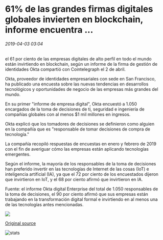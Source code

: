 # 61% de las grandes firmas digitales globales invierten en blockchain, informe encuentra ...

###### 2019-04-03 03:04

el 61 por ciento de las empresas digitales de alto perfil en todo el mundo están invirtiendo en blockchain, según un informe de la firma de gestión de identidades Okta compartió con Cointelegraph el 2 de abril.

Okta, proveedor de identidades empresariales con sede en San Francisco, ha publicado una encuesta sobre las nuevas tendencias en desarrollos tecnológicos y oportunidades de negocio de las empresas más grandes del mundo.

En su primer "informe de empresa digital", Okta encuestó a 1.050 encargados de la toma de decisiones de ti, seguridad e ingeniería de compañías globales con al menos $1 mil millones en ingresos.

Okta explicó que los tomadores de decisiones se definieron como alguien en la compañía que es "responsable de tomar decisiones de compra de tecnología."

La compañía recopiló respuestas de encuestas en enero y febrero de 2019 con el fin de averiguar cómo las empresas están aplicando tecnologías emergentes.

Según el informe, la mayoría de los responsables de la toma de decisiones han preferido invertir en las tecnologías de Internet de las cosas (IoT) e inteligencia artificial (IA), ya que el 72 por ciento de los encuestados dijeron que invirtieron en IoT, y el 68 por ciento afirmó que invirtieron en IA.

Fuente: el informe Okta digital Enterprise del total de 1.050 responsables de la toma de decisiones, el 90 por ciento afirmó que sus empresas están trabajando en la transformación digital formal e invirtiendo en al menos una de las tecnologías antes mencionadas.

![](https://s3.cointelegraph.com/storage/uploads/view/80fcf0038ab0a1f615937258f213bb5f.png)

[Original source](https://cointelegraph.com/news/61-of-major-global-digital-firms-invest-in-blockchain-report-finds)

![stats](https://c.statcounter.com/11760860/0/a89fa40b/1/ "stats")